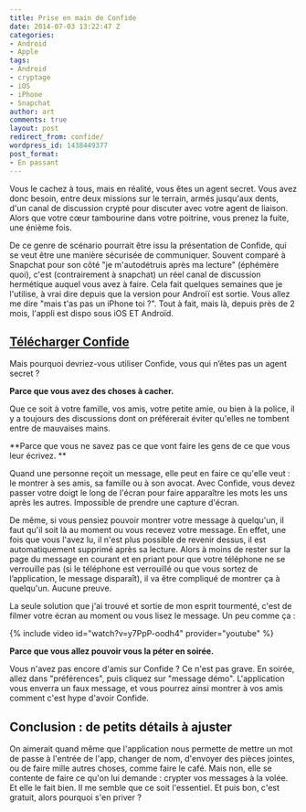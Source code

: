 ```yaml
---
title: Prise en main de Confide
date: 2014-07-03 13:22:47 Z
categories:
- Android
- Apple
tags:
- Android
- cryptage
- iOS
- iPhone
- Snapchat
author: art
comments: true
layout: post
redirect_from: confide/
wordpress_id: 1438449377
post_format:
- En passant
---
```


Vous le cachez à tous, mais en réalité, vous êtes un agent secret. Vous avez donc besoin, entre deux missions sur le terrain, armés jusqu'aux dents, d'un canal de discussion crypté pour discuter avec votre agent de liaison. Alors que votre cœur tambourine dans votre poitrine, vous prenez la fuite, une énième fois.<!-- more -->

De ce genre de scénario pourrait être issu la présentation de Confide, qui se veut être une manière sécurisée de communiquer. Souvent comparé à Snapchat pour son côté "je m'autodétruis après ma lecture" (éphémère quoi), c'est (contrairement à snapchat) un réel canal de discussion hermétique auquel vous avez à faire. Cela fait quelques semaines que je l'utilise, à vrai dire depuis que la version pour Androiï est sortie. Vous allez me dire "mais t'as pas un iPhone toi ?". Tout à fait, mais là, depuis près de 2 mois, l'appli est dispo sous iOS ET Androïd.


## [Télécharger Confide](http://getconfide.com/app)


Mais pourquoi devriez-vous utiliser Confide, vous qui n’êtes pas un agent secret ?

**Parce que vous avez des choses à cacher.**

Que ce soit à votre famille, vos amis, votre petite amie, ou bien à la police, il y a toujours des discussions dont on préférerait éviter qu'elles ne tombent entre de mauvaises mains.

**Parce que vous ne savez pas ce que vont faire les gens de ce que vous leur écrivez. **

Quand une personne reçoit un message, elle peut en faire ce qu'elle veut : le montrer à ses amis, sa famille ou à son avocat. Avec Confide, vous devez passer votre doigt le long de l'écran pour faire apparaître les mots les uns après les autres. Impossible de prendre une capture d'écran.

De même, si vous pensiez pouvoir montrer votre message à quelqu'un, il faut qu'il soit là au moment ou vous recevez votre message. En effet, une fois que vous l'avez lu, il n'est plus possible de revenir dessus, il est automatiquement supprimé après sa lecture. Alors à moins de rester sur la page du message en courant et en priant pour que votre téléphone ne se verrouille pas (si le téléphone est verrouillé ou que vous sortez de l’application, le message disparaît), il va être compliqué de montrer ça à quelqu'un. Aucune preuve.

La seule solution que j'ai trouvé et sortie de mon esprit tourmenté, c'est de filmer votre écran au moment ou vous lisez le message. Un peu comme ça :

{% include video id="watch?v=y7PpP-oodh4" provider="youtube" %}

**Parce que vous allez pouvoir vous la péter en soirée.**

Vous n'avez pas encore d'amis sur Confide ? Ce n'est pas grave. En soirée, allez dans "préférences", puis cliquez sur "message démo". L'application vous enverra un faux message, et vous pourrez ainsi montrer à vos amis comment c'est hype d'avoir Confide.


## Conclusion : de petits détails à ajuster


On aimerait quand même que l'application nous permette de mettre un mot de passe à l'entrée de l'app, changer de nom, d'envoyer des pièces jointes, ou de faire mille autres choses, comme faire le café. Mais non, elle se contente de faire ce qu'on lui demande : crypter vos messages à la volée. Et elle le fait bien. Il me semble que ce soit l'essentiel. Et puis bon, c'est gratuit, alors pourquoi s'en priver ?
